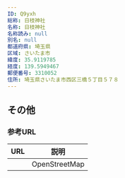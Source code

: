 ```yaml
---
ID: Q9yxh
総称: 日枝神社
名称: 日枝神社
名称読み: null
別名: null
都道府県: 埼玉県
区域: さいたま市
緯度: 35.9119785
経度: 139.5949467
郵便番号: 3310052
住所: 埼玉県さいたま市西区三橋５丁目５７８
---
```


## その他

### 参考URL

| URL | 説明          |
| --- | ------------- |
|     | OpenStreetMap |
